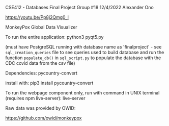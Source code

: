 CSE412 - Databases Final Project
Group #18
12/4/2022
Alexander Ono

https://youtu.be/Pp8j2Qmg0_I

MonkeyPox Global Data Visualizer

To run the entire application:
    python3 pyqt5.py
    
(must have PostgreSQL running with database name as 'finalproject' - see `sql_creation_queries` file to see queries used to build database and run the function `populate_db()` in `sql_script.py` to populate the database with the CDC covid data from the csv file)

Dependencies:
    pycountry-convert

install with:
    pip3 install pycountry-convert
   

To run the webpage component only, run with command in UNIX terminal (requires npm live-server):
    live-server

Raw data was provided by OWID:

https://github.com/owid/monkeypox
